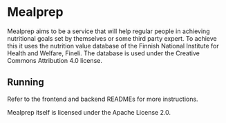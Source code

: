# Mealprep

Mealprep aims to be a service that will help regular people in achieving nutritional goals set by themselves or some third party expert. To achieve this it uses the nutrition value database of the Finnish National Institute for Health and Welfare, Fineli. The database is used under the Creative Commons Attribution 4.0 license.

## Running

Refer to the frontend and backend READMEs for more instructions.

Mealprep itself is licensed under the Apache License 2.0.
